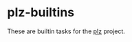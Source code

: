 
plz-builtins
============

These are builtin tasks for the [plz](https://github.com/robey/plz) project.
